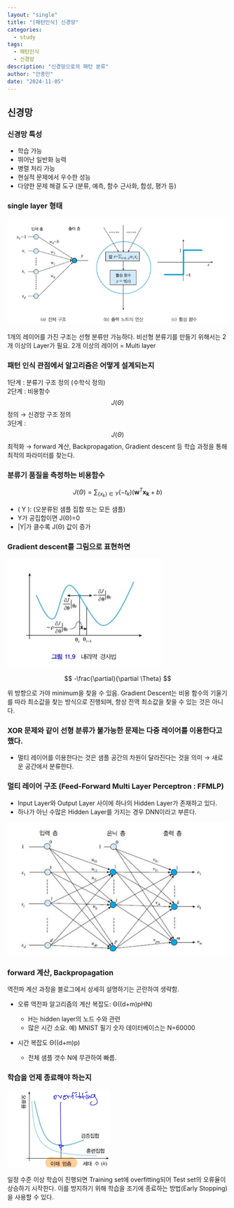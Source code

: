 ```yaml
---
layout: "single"
title: "[패턴인식] 신경망"
categories:
  - study
tags:
  - 패턴인식
  - 신경망
description: "신경망으로의 패턴 분류"
author: "안종민"
date: "2024-11-05"
---
```


## 신경망

### 신경망 특성
- 학습 가능
- 뛰어난 일반화 능력
- 병렬 처리 가능
- 현실적 문제에서 우수한 성능
- 다양한 문제 해결 도구 (분류, 예측, 함수 근사화, 합성, 평가 등)

### single layer 형태
<img src="/assets/images/singleLayer.png" alt="싱글 레이어">

1개의 레이어를 가진 구조는 선형 분류만 가능하다. 비선형 분류기를 만들기 위해서는 2개 이상의 Layer가 필요.
2개 이상의 레이어 = Multi layer

### 패턴 인식 관점에서 알고리즘은 어떻게 설계되는지

1단계 : 분류기 구조 정의 (수학식 정의)  
2단계 : 비용함수 $$ J(\Theta) $$ 정의 → 신경망 구조 정의  
3단계 : $$ J(\Theta) $$ 최적화 → forward 계산, Backpropagation, Gradient descent 등 학습 과정을 통해 최적의 파라미터를 찾는다.

### 분류기 품질을 측정하는 비용함수
$$
J(\Theta) = \sum_{\{x_k\} \in Y} (-t_k) (\mathbf{w}^T \mathbf{x_k} + b)
$$

- \( Y \): (오분류된 샘플 집합 또는 모든 샘플)
- Y가 공집합이면 J(Θ)=0
- |Y|가 클수록 J(Θ) 값이 증가

### Gradient descent를 그림으로 표현하면
<img src="/assets/images/gradient-d.png" alt="내리막 경사법">

$$
-\frac{\partial}{\partial \Theta}
$$

위 방향으로 가야 minimum을 찾을 수 있음. Gradient Descent는 비용 함수의 기울기를 따라 최소값을 찾는 방식으로 진행되며, 항상 전역 최소값을 찾을 수 있는 것은 아니다.

### XOR 문제와 같이 선형 분류가 불가능한 문제는 다중 레이어를 이용한다고 했다.

- 멀티 레이어를 이용한다는 것은 샘플 공간의 차원이 달라진다는 것을 의미 → 새로운 공간에서 분류한다.

### 멀티 레이어 구조 (Feed-Forward Multi Layer Perceptron : FFMLP)
- Input Layer와 Output Layer 사이에 하나의 Hidden Layer가 존재하고 있다.
- 하나가 아닌 수많은 Hidden Layer를 가지는 경우 DNN이라고 부른다.

<img src="/assets/images/MLP.png" alt="멀티 레이어">

### forward 계산, Backpropagation
역전파 계산 과정을 블로그에서 상세히 설명하기는 곤란하여 생략함.

- 오류 역전파 알고리즘의 계산 복잡도: Θ((d+m)pHN)  
  - H는 hidden layer의 노드 수와 관련
  - 많은 시간 소요. 예) MNIST 필기 숫자 데이터베이스는 N=60000
  
- 시간 복잡도 Θ((d+m)p)  
  - 전체 샘플 갯수 N에 무관하여 빠름.

### 학습을 언제 종료해야 하는지
<img src="/assets/images/overfitting.png" alt="오버 피팅">

일정 수준 이상 학습이 진행되면 Training set에 overfitting되어 Test set의 오류율이 상승하기 시작한다. 이를 방지하기 위해 학습을 조기에 종료하는 방법(Early Stopping)을 사용할 수 있다.
